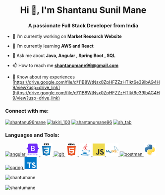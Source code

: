 <h1 align="center">Hi 👋, I'm Shantanu Sunil Mane</h1>
<h3 align="center">A passionate Full Stack Developer from India</h3>

- 🔭 I’m currently working on **Market Research Website**

- 🌱 I’m currently learning **AWS and React**

- 💬 Ask me about **Java, Angular , Spring Boot , SQL**

- 📫 How to reach me **shantanumane96@gmail.com**

- 📄 Know about my experiences [https://drive.google.com/file/d/11B8WtNsx0ZpHFZZzHTIkt6e39lbAG4H9/view?usp=drive_link](https://drive.google.com/file/d/11B8WtNsx0ZpHFZZzHTIkt6e39lbAG4H9/view?usp=drive_link)

<h3 align="left">Connect with me:</h3>
<p align="left">
<a href="https://linkedin.com/in/shantanu96mane" target="blank"><img align="center" src="https://raw.githubusercontent.com/rahuldkjain/github-profile-readme-generator/master/src/images/icons/Social/linked-in-alt.svg" alt="shantanu96mane" height="30" width="40" /></a>
<a href="https://www.codechef.com/users/lakiri_100" target="blank"><img align="center" src="https://cdn.jsdelivr.net/npm/simple-icons@3.1.0/icons/codechef.svg" alt="lakiri_100" height="30" width="40" /></a>
<a href="https://www.hackerrank.com/shantanumane96" target="blank"><img align="center" src="https://raw.githubusercontent.com/rahuldkjain/github-profile-readme-generator/master/src/images/icons/Social/hackerrank.svg" alt="shantanumane96" height="30" width="40" /></a>
<a href="https://codeforces.com/profile/sh_tab" target="blank"><img align="center" src="https://raw.githubusercontent.com/rahuldkjain/github-profile-readme-generator/master/src/images/icons/Social/codeforces.svg" alt="sh_tab" height="30" width="40" /></a>
</p>

<h3 align="left">Languages and Tools:</h3>
<p align="left"> <a href="https://angular.io" target="_blank" rel="noreferrer"> <img src="https://angular.io/assets/images/logos/angular/angular.svg" alt="angular" width="40" height="40"/> </a> <a href="https://getbootstrap.com" target="_blank" rel="noreferrer"> <img src="https://raw.githubusercontent.com/devicons/devicon/master/icons/bootstrap/bootstrap-plain-wordmark.svg" alt="bootstrap" width="40" height="40"/> </a> <a href="https://www.w3schools.com/css/" target="_blank" rel="noreferrer"> <img src="https://raw.githubusercontent.com/devicons/devicon/master/icons/css3/css3-original-wordmark.svg" alt="css3" width="40" height="40"/> </a> <a href="https://git-scm.com/" target="_blank" rel="noreferrer"> <img src="https://www.vectorlogo.zone/logos/git-scm/git-scm-icon.svg" alt="git" width="40" height="40"/> </a> <a href="https://www.w3.org/html/" target="_blank" rel="noreferrer"> <img src="https://raw.githubusercontent.com/devicons/devicon/master/icons/html5/html5-original-wordmark.svg" alt="html5" width="40" height="40"/> </a> <a href="https://www.java.com" target="_blank" rel="noreferrer"> <img src="https://raw.githubusercontent.com/devicons/devicon/master/icons/java/java-original.svg" alt="java" width="40" height="40"/> </a> <a href="https://developer.mozilla.org/en-US/docs/Web/JavaScript" target="_blank" rel="noreferrer"> <img src="https://raw.githubusercontent.com/devicons/devicon/master/icons/javascript/javascript-original.svg" alt="javascript" width="40" height="40"/> </a> <a href="https://www.mysql.com/" target="_blank" rel="noreferrer"> <img src="https://raw.githubusercontent.com/devicons/devicon/master/icons/mysql/mysql-original-wordmark.svg" alt="mysql" width="40" height="40"/> </a> <a href="https://postman.com" target="_blank" rel="noreferrer"> <img src="https://www.vectorlogo.zone/logos/getpostman/getpostman-icon.svg" alt="postman" width="40" height="40"/> </a> <a href="https://www.python.org" target="_blank" rel="noreferrer"> <img src="https://raw.githubusercontent.com/devicons/devicon/master/icons/python/python-original.svg" alt="python" width="40" height="40"/> </a> <a href="https://spring.io/" target="_blank" rel="noreferrer"> <img src="https://www.vectorlogo.zone/logos/springio/springio-icon.svg" alt="spring" width="40" height="40"/> </a> <a href="https://www.typescriptlang.org/" target="_blank" rel="noreferrer"> <img src="https://raw.githubusercontent.com/devicons/devicon/master/icons/typescript/typescript-original.svg" alt="typescript" width="40" height="40"/> </a> </p>

<p><img align="center" src="https://github-readme-stats.vercel.app/api/top-langs?username=shantumane&show_icons=true&locale=en&layout=compact" alt="shantumane" /></p>

<p><img align="center" src="https://github-readme-streak-stats.herokuapp.com/?user=shantumane&" alt="shantumane" /></p>
